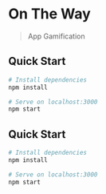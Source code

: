 # On The Way

> App Gamification

## Quick Start

```bash
# Install dependencies
npm install

# Serve on localhost:3000
npm start
```

## Quick Start

```bash
# Install dependencies
npm install

# Serve on localhost:3000
npm start
```

